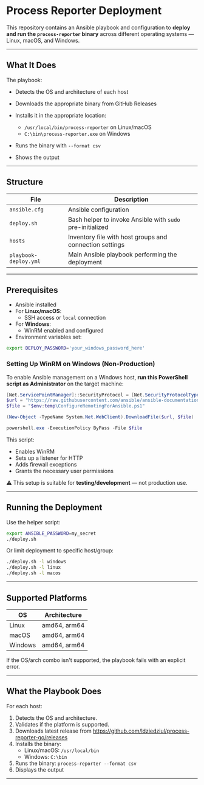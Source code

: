 # Process Reporter Deployment

This repository contains an Ansible playbook and configuration to **deploy and run the `process-reporter` binary** across different operating systems — Linux, macOS, and Windows.

---

## What It Does

The playbook:

* Detects the OS and architecture of each host
* Downloads the appropriate binary from GitHub Releases
* Installs it in the appropriate location:

    * `/usr/local/bin/process-reporter` on Linux/macOS
    * `C:\bin\process-reporter.exe` on Windows
* Runs the binary with `--format csv`
* Shows the output

---

## Structure

| File                  | Description                                               |
|-----------------------|-----------------------------------------------------------|
| `ansible.cfg`         | Ansible configuration                                     |
| `deploy.sh`           | Bash helper to invoke Ansible with `sudo` pre-initialized |
| `hosts`               | Inventory file with host groups and connection settings   |
| `playbook-deploy.yml` | Main Ansible playbook performing the deployment           |

---

## Prerequisites

* Ansible installed
* For **Linux/macOS**:
    * SSH access or `local` connection
* For **Windows**:
    * WinRM enabled and configured
* Environment variables set:

```bash
export DEPLOY_PASSWORD='your_windows_password_here'
```


### Setting Up WinRM on Windows (Non-Production)

To enable Ansible management on a Windows host, **run this PowerShell script as Administrator** on the target machine:

```powershell
[Net.ServicePointManager]::SecurityProtocol = [Net.SecurityProtocolType]::Tls12
$url = "https://raw.githubusercontent.com/ansible/ansible-documentation/devel/examples/scripts/ConfigureRemotingForAnsible.ps1"
$file = "$env:temp\ConfigureRemotingForAnsible.ps1"

(New-Object -TypeName System.Net.WebClient).DownloadFile($url, $file)

powershell.exe -ExecutionPolicy ByPass -File $file
```

This script:

* Enables WinRM
* Sets up a listener for HTTP
* Adds firewall exceptions
* Grants the necessary user permissions

⚠️ This setup is suitable for **testing/development** — not production use.

---

## Running the Deployment

Use the helper script:

```bash
export ANSIBLE_PASSWORD=my_secret
./deploy.sh
```

Or limit deployment to specific host/group:

```bash
./deploy.sh -l windows
./deploy.sh -l linux
./deploy.sh -l macos
```

---


## Supported Platforms

| OS      | Architecture |
|---------|--------------|
| Linux   | amd64, arm64 |
| macOS   | amd64, arm64 |
| Windows | amd64, arm64 |

If the OS/arch combo isn't supported, the playbook fails with an explicit error.

---

## What the Playbook Does

For each host:

1. Detects the OS and architecture.
2. Validates if the platform is supported.
3. Downloads latest release from https://github.com/ldziedziul/process-reporter-go/releases
4. Installs the binary:
    * Linux/macOS: `/usr/local/bin`
    * Windows: `C:\bin`
5. Runs the binary: `process-reporter --format csv`
6. Displays the output

---
